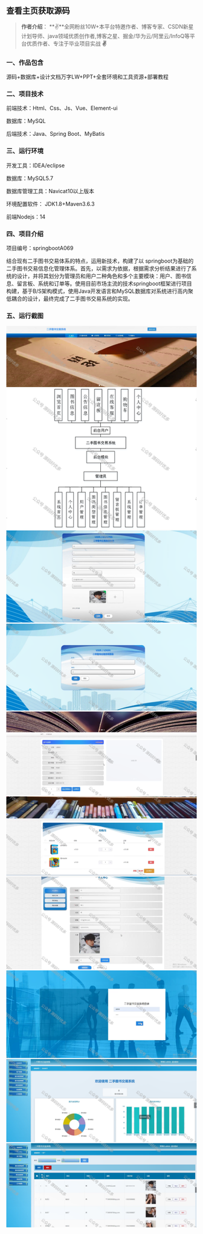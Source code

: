  
## 查看主页获取源码

> **作者介绍**： **✌**全网粉丝10W+本平台特邀作者、博客专家、CSDN新星计划导师、java领域优质创作者,博客之星、掘金/华为云/阿里云/InfoQ等平台优质作者、专注于毕业项目实战 **✌**

  

### 一、作品包含

源码+数据库+设计文档万字LW+PPT+全套环境和工具资源+部署教程

### 二、项目技术

前端技术：Html、Css、Js、Vue、Element-ui

数据库：MySQL

后端技术：Java、Spring Boot、MyBatis

  

### 三、运行环境

开发工具：IDEA/eclipse

数据库：MySQL5.7

数据库管理工具：Navicat10以上版本

环境配置软件： JDK1.8+Maven3.6.3

前端Nodejs：14

  

### 四、项目介绍
项目编号：springbootA069

结合现有二手图书交易体系的特点，运用新技术，构建了以 springboot为基础的二手图书交易信息化管理体系。首先，以需求为依据，根据需求分析结果进行了系统的设计，并将其划分为管理员和用户二种角色和多个主要模块：用户、图书信息、留言板、系统和订单等。使用目前市场主流的技术springboot框架进行项目构建，基于B/S架构模式，使用Java开发语言和MySQL数据库对系统进行高内聚低耦合的设计，最终完成了二手图书交易系统的实现。

### 五、运行截图

![2.png](./2.png)
![1.png](./1.png)
![3.png](./3.png)
![4.png](./4.png)
![5.png](./5.png)
![6.png](./6.png)
![7.png](./7.png)
![8.png](./8.png)
![9.png](./9.png)
![10.png](./10.png)

